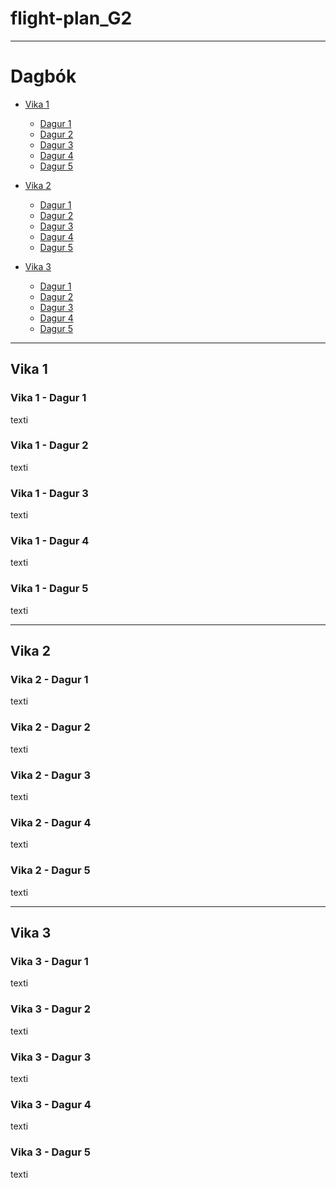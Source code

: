 # flight-plan_G2
-----
# Dagbók
- [Vika 1](#vika-1)
  - [Dagur 1](#vika-1---dagur-1)
  - [Dagur 2](#vika-1---dagur-2)
  - [Dagur 3](#vika-1---dagur-3)
  - [Dagur 4](#vika-1---dagur-4)
  - [Dagur 5](#vika-1---dagur-5)

- [Vika 2](#vika-2)
  - [Dagur 1](#vika-2---dagur-1)
  - [Dagur 2](#vika-2---dagur-2)
  - [Dagur 3](#vika-2---dagur-3)
  - [Dagur 4](#vika-2---dagur-4)
  - [Dagur 5](#vika-2---dagur-5)

- [Vika 3](#vika-3)
  - [Dagur 1](#vika-3---dagur-1)
  - [Dagur 2](#vika-3---dagur-2)
  - [Dagur 3](#vika-3---dagur-3)
  - [Dagur 4](#vika-3---dagur-4)
  - [Dagur 5](#vika-3---dagur-5)
    
-----

## Vika 1
### Vika 1 - Dagur 1
texti
### Vika 1 - Dagur 2
texti
### Vika 1 - Dagur 3
texti
### Vika 1 - Dagur 4
texti
### Vika 1 - Dagur 5
texti

-----

## Vika 2
### Vika 2 - Dagur 1
texti
### Vika 2 - Dagur 2
texti
### Vika 2 - Dagur 3
texti
### Vika 2 - Dagur 4
texti
### Vika 2 - Dagur 5
texti

-----

## Vika 3
### Vika 3 - Dagur 1
texti
### Vika 3 - Dagur 2
texti
### Vika 3 - Dagur 3
texti
### Vika 3 - Dagur 4
texti
### Vika 3 - Dagur 5
texti
